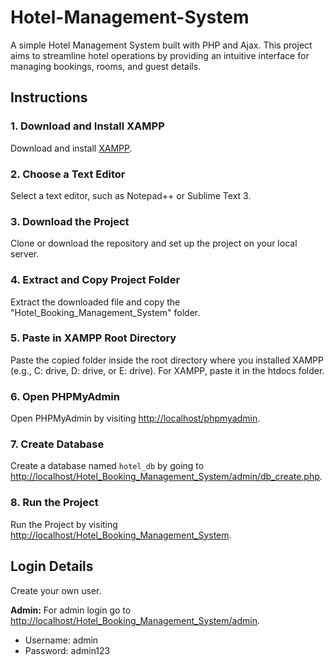 # Hotel-Management-System
A simple Hotel Management System built with PHP and Ajax. This project aims to streamline hotel operations by providing an intuitive interface for managing bookings, rooms, and guest details.

## Instructions

### 1. Download and Install XAMPP

Download and install [XAMPP](https://www.apachefriends.org/index.html).

### 2. Choose a Text Editor

Select a text editor, such as Notepad++ or Sublime Text 3.

### 3. Download the Project

Clone or download the repository and set up the project on your local server.

### 4. Extract and Copy Project Folder

Extract the downloaded file and copy the "Hotel_Booking_Management_System" folder.

### 5. Paste in XAMPP Root Directory

Paste the copied folder inside the root directory where you installed XAMPP (e.g., C: drive, D: drive, or E: drive). For XAMPP, paste it in the htdocs folder.

### 6. Open PHPMyAdmin

Open PHPMyAdmin by visiting [http://localhost/phpmyadmin](http://localhost/phpmyadmin).

### 7. Create Database

Create a database named `hotel_db` by going to [http://localhost/Hotel_Booking_Management_System/admin/db_create.php](http://localhost/Hotel_Booking_Management_System/admin/db_create.php).


### 8. Run the Project

Run the Project by visiting [http://localhost/Hotel_Booking_Management_System](http://localhost/Hotel_Booking_Management_System).

## Login Details

Create your own user.

**Admin:**
For admin login go to [http://localhost/Hotel_Booking_Management_System/admin](http://localhost/Hotel_Booking_Management_System/admin).

- Username: admin
- Password: admin123